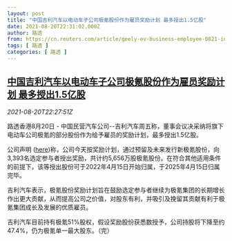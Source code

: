 ```yaml
---
layout: post
title: "中国吉利汽车以电动车子公司极氪股份作为雇员奖励计划 最多授出1.5亿股"
date: 2021-08-20T22:31:02.000Z
author: 路透
from: https://cn.reuters.com/article/geely-ev-business-employee-0821-idCNKBS2FL29G
tags: [ 路透 ]
categories: [ 路透 ]
---
```

<!--1629498662000-->
[中国吉利汽车以电动车子公司极氪股份作为雇员奖励计划 最多授出1.5亿股](https://cn.reuters.com/article/geely-ev-business-employee-0821-idCNKBS2FL29G)
------

<div>
<div><i>2021-08-20T22:27:51Z</i></div><p>路透香港8月20日 - 中国民营汽车公司--吉利汽车周五称，董事会议决采纳将旗下电动车公司极氪的部分股份作为给予雇员的奖励计划，最多授出1.5亿股。</p><p>公司声明 (<a href="https://www1.hkexnews.hk/listedco/listconews/sehk/2021/0820/2021082000966_c.pdf">here</a>)称，公司今天按奖励计划，通过预留及未来发行新极氪股份，向3,393名选定参与者授出奖励，共计约5,656万股极氪股份。在符合其他适用条件的前提下，该等授出股份可于2022年4月15日开始归属，于2025年4月15日归属完毕。</p><p>吉利汽车表示，极氪股份奖励计划旨在鼓励选定参与者继续为极氪集团的长期增长作出更大贡献，从而提高公司之价值，对股东有利，并吸引及挽留其贡献有利于极氪集团成长及发展的优质雇员。</p><p>吉利汽车目前持有极氪51%股权，假设奖励股份获悉数授予，公司持股将下降至约47.4%，仍为极氪单一最大股东。（完）</p>
</div>
